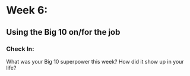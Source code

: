 # Week 6: 
## Using the Big 10 on/for the job

### Check In:

What was your Big 10 superpower this week? How did it show up in your life? 
